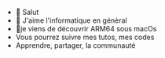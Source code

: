 - 👋 Salut 
- 👀 J'aime l'informatique en génèral
- 🌱je viens de découvrir ARM64 sous macOs
- Vous pourrez suivre mes tutos, mes codes
- Apprendre, partager, la communauté
<!---
Florisar/Florisar is a ✨ special ✨ repository because its `README.md` (this file) appears on your GitHub profile.
You can click the Preview link to take a look at your changes.
--->
